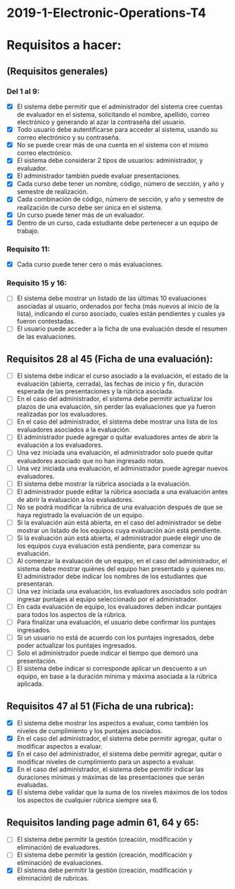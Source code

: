 # 2019-1-Electronic-Operations-T4
# Requisitos a hacer:

## (Requisitos generales)

### Del 1 al 9:
 - [x] El sistema debe permitir que el administrador del sistema cree cuentas de
evaluador en el sistema, solicitando el nombre, apellido, correo electrónico y
generando al azar la contraseña del usuario.
 - [x] Todo usuario debe autentificarse para acceder al sistema, usando su correo
electrónico y su contraseña.
 - [x] No se puede crear más de una cuenta en el sistema con el mismo correo
electrónico.
 - [x] El sistema debe considerar 2 tipos de usuarios: administrador, y evaluador.
 - [x] El administrador también puede evaluar presentaciones.
 - [x] Cada curso debe tener un nombre, código, número de sección, y año y semestre
de realización.
 - [x] Cada combinación de código, número de sección, y año y semestre de
realización de curso debe ser única en el sistema.
 - [x] Un curso puede tener más de un evaluador.
 - [x] Dentro de un curso, cada estudiante debe pertenecer a un equipo de trabajo.

### Requisito 11:

 - [x] Cada curso puede tener cero o más evaluaciones.

### Requisito 15 y 16:
 - [ ]  El sistema debe mostrar un listado de las últimas 10 evaluaciones asociadas al
usuario, ordenados por fecha (más nuevos al inicio de la lista), indicando el
curso asociado, cuales están pendientes y cuales ya fueron contestadas.
 - [ ]  El usuario puede acceder a la ficha de una evaluación desde el resumen de las
evaluaciones.

## Requisitos 28 al 45 (Ficha de una evaluación):

- [ ] El sistema debe indicar el curso asociado a la evaluación, el estado de la
evaluación (abierta, cerrada), las fechas de inicio y fin, duración esperada de las
presentaciones y la rúbrica asociada.
- [ ] En el caso del administrador, el sistema debe permitir actualizar los plazos de
una evaluación, sin perder las evaluaciones que ya fueron realizadas por los
evaluadores.
- [ ] En el caso del administrador, el sistema debe mostrar una lista de los
evaluadores asociados a la evaluación.
- [ ] El administrador puede agregar o quitar evaluadores antes de abrir la evaluación
a los evaluadores.
- [ ] Una vez iniciada una evaluación, el administrador solo puede quitar evaluadores
asociado que no han ingresado notas.
- [ ] Una vez iniciada una evaluación, el administrador puede agregar nuevos
evaluadores.
- [ ] El sistema debe mostrar la rúbrica asociada a la evaluación.
- [ ] El administrador puede editar la rúbrica asociada a una evaluación antes de abrir
la evaluación a los evaluadores.
- [ ] No se podrá modificar la rúbrica de una evaluación después de que se haya
registrado la evaluación de un equipo.
- [ ] Si la evaluación aún está abierta, en el caso del administrador se debe mostrar
un listado de los equipos cuya evaluación aún está pendiente.
- [ ] Si la evaluación aún está abierta, el administrador puede elegir uno de los
equipos cuya evaluación está pendiente, para comenzar su evaluación.
- [ ] Al comenzar la evaluación de un equipo, en el caso del administrador, el sistema
debe mostrar quiénes del equipo han presentado y quienes no. El administrador
debe indicar los nombres de los estudiantes que presentaran.
- [ ] Una vez iniciada una evaluación, los evaluadores asociados solo podrán
ingresar puntajes al equipo seleccionado por el administrador.
- [ ] En cada evaluación de equipo, los evaluadores deben indicar puntajes para
todos los aspectos de la rúbrica.
- [ ] Para finalizar una evaluación, el usuario debe confirmar los puntajes ingresados.
- [ ] Si un usuario no está de acuerdo con los puntajes ingresados, debe poder
actualizar los puntajes ingresados.
- [ ] Solo el administrador puede indicar el tiempo que demoró una presentación.
- [ ] El sistema debe indicar si corresponde aplicar un descuento a un equipo, en
base a la duración mínima y máxima asociada a la rúbrica aplicada.

## Requisitos 47 al 51 (Ficha de una rubrica):
- [x] El sistema debe mostrar los aspectos a evaluar, como también los niveles de
cumplimiento y los puntajes asociados.
- [x] En el caso del administrador, el sistema debe permitir agregar, quitar o modificar
aspectos a evaluar.
- [x] En el caso del administrador, el sistema debe permitir agregar, quitar o modificar
niveles de cumplimiento para un aspecto a evaluar.
- [x] En el caso del administrador, el sistema debe permitir indicar las duraciones
mínimas y máximas de las presentaciones que serán evaluadas.
- [x] El sistema debe validar que la suma de los niveles máximos de los todos los
aspectos de cualquier rúbrica siempre sea 6.

## Requisitos landing page admin 61, 64 y 65:
- [ ] El sistema debe permitir la gestión (creación, modificación y eliminación) de evaluadores.
- [ ] El sistema debe permitir la gestión (creación, modificación y eliminación) de
evaluaciones.
- [x] El sistema debe permitir la gestión (creación, modificación y eliminación) de
rubricas.
